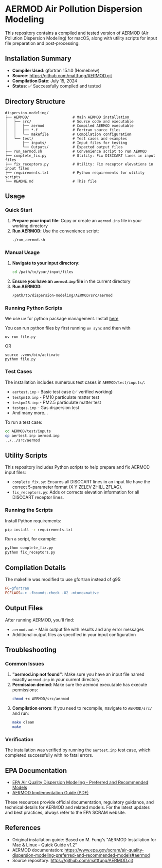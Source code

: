 # AERMOD Air Pollution Dispersion Modeling

This repository contains a compiled and tested version of AERMOD (Air Pollution Dispersion Modeling) for macOS, along with utility scripts for input file preparation and post-processing.

## Installation Summary

- **Compiler Used**: gfortran 15.1.0 (Homebrew)
- **Source**: https://github.com/mattfung/AERMOD.git
- **Compilation Date**: July 15, 2024
- **Status**: ✅ Successfully compiled and tested

## Directory Structure

```
dispersion-modeling/
├── AERMOD/                    # Main AERMOD installation
│   ├── src/                   # Source code and executable
│   │   ├── aermod             # Compiled AERMOD executable
│   │   ├── *.f                # Fortran source files
│   │   └── makefile           # Compilation configuration
│   └── test/                  # Test cases and examples
│       ├── inputs/            # Input files for testing
│       └── Outputs/           # Expected output files
├── run_aermod.sh              # Convenience script to run AERMOD
├── complete_fix.py            # Utility: Fix DISCCART lines in input files
├── fix_receptors.py           # Utility: Fix receptor elevations in input files
├── requirements.txt           # Python requirements for utility scripts
└── README.md                  # This file
```

## Usage

### Quick Start

1. **Prepare your input file**: Copy or create an `aermod.inp` file in your working directory
2. **Run AERMOD**: Use the convenience script:
   ```bash
   ./run_aermod.sh
   ```

### Manual Usage

1. **Navigate to your input directory**:
   ```bash
   cd /path/to/your/input/files
   ```
2. **Ensure you have an `aermod.inp` file** in the current directory
3. **Run AERMOD**:
   ```bash
   /path/to/dispersion-modeling/AERMOD/src/aermod
   ```

### Running Python Scripts
We use uv for python package management. Install [here](https://docs.astral.sh/uv/getting-started/installation/)

You can run python files by first running `uv sync` and then with
```
uv run file.py
```
OR
```
source .venv/bin/activate
python file.py
```

### Test Cases

The installation includes numerous test cases in `AERMOD/test/inputs/`:
- `aertest.inp` - Basic test case (✅ verified working)
- `testpm10.inp` - PM10 particulate matter test
- `testpm25.inp` - PM2.5 particulate matter test
- `testgas.inp` - Gas dispersion test
- And many more...

To run a test case:
```bash
cd AERMOD/test/inputs
cp aertest.inp aermod.inp
../../src/aermod
```

## Utility Scripts

This repository includes Python scripts to help prepare and fix AERMOD input files:

- `complete_fix.py`: Ensures all DISCCART lines in an input file have the correct 5-parameter format (X Y ZELEV ZHILL ZFLAG).
- `fix_receptors.py`: Adds or corrects elevation information for all DISCCART receptor lines.

### Running the Scripts

Install Python requirements:
```bash
pip install -r requirements.txt
```

Run a script, for example:
```bash
python complete_fix.py
python fix_receptors.py
```

## Compilation Details

The makefile was modified to use gfortran instead of g95:

```makefile
FC=gfortran
FCFLAGS=-c -fbounds-check -O2 -mtune=native
```

## Output Files

After running AERMOD, you'll find:
- `aermod.out` - Main output file with results and any error messages
- Additional output files as specified in your input configuration

## Troubleshooting

### Common Issues

1. **"aermod.inp not found"**: Make sure you have an input file named exactly `aermod.inp` in your current directory
2. **Permission denied**: Make sure the aermod executable has execute permissions:
   ```bash
   chmod +x AERMOD/src/aermod
   ```
3. **Compilation errors**: If you need to recompile, navigate to `AERMOD/src/` and run:
   ```bash
   make clean
   make
   ```

### Verification

The installation was verified by running the `aertest.inp` test case, which completed successfully with no fatal errors.

## EPA Documentation

- [EPA Air Quality Dispersion Modeling - Preferred and Recommended Models](https://www.epa.gov/scram/air-quality-dispersion-modeling-preferred-and-recommended-models)
- [AERMOD Implementation Guide (PDF)](https://gaftp.epa.gov/Air/aqmg/SCRAM/models/preferred/aermod/aermod_implementation_guide.pdf)

These resources provide official documentation, regulatory guidance, and technical details for AERMOD and related models. For the latest updates and best practices, always refer to the EPA SCRAM website.

## References

- Original installation guide: Based on M. Fung's "AERMOD Installation for Mac & Linux - Quick Guide v1.2"
- AERMOD documentation: https://www.epa.gov/scram/air-quality-dispersion-modeling-preferred-and-recommended-models#aermod
- Source repository: https://github.com/mattfung/AERMOD.git 
